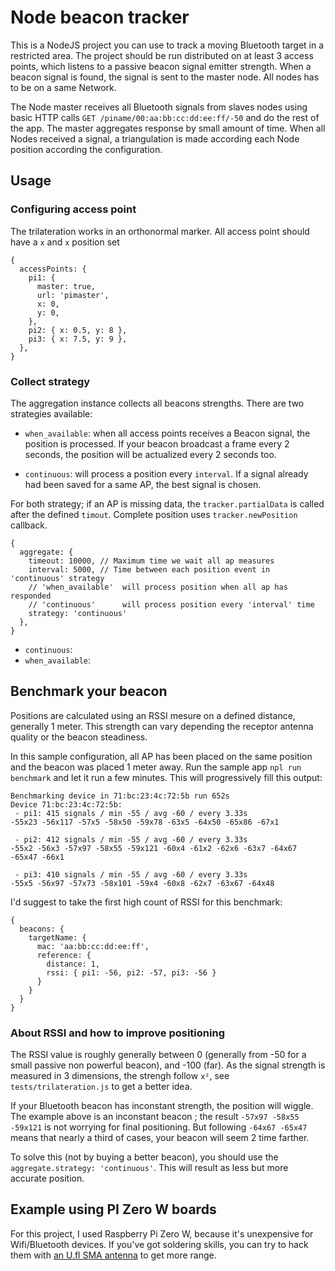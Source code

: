 # Node beacon tracker
This is a NodeJS project you can use to track a moving Bluetooth target in a restricted area. The project should be run distributed on at least 3 access points, which listens to a passive beacon signal emitter strength.
When a beacon signal is found, the signal is sent to the master node. All nodes has to be on a same Network.

The Node master receives all Bluetooth signals from slaves nodes using basic HTTP calls `GET /piname/00:aa:bb:cc:dd:ee:ff/-50` and do the rest of the app.
The master aggregates response by small amount of time. When all Nodes received a signal, a triangulation is made according each Node position according the configuration.


## Usage
### Configuring access point
The trilateration works in an orthonormal marker. All access point should have a `x` and `x` position set
```json5
{
  accessPoints: {
    pi1: {
      master: true,
      url: 'pimaster',
      x: 0,
      y: 0,
    },
    pi2: { x: 0.5, y: 8 },
    pi3: { x: 7.5, y: 9 },
  },
}
```

### Collect strategy
The aggregation instance collects all beacons strengths. There are two strategies available:

- `when_available`: when all access points receives a Beacon signal, the position is processed. If your beacon broadcast a frame every 2 seconds, the position will be actualized every 2 seconds too.

- `continuous`: will process a position every `interval`. If a signal already had been saved for a same AP, the best signal is chosen.

For both strategy; if an AP is missing data, the `tracker.partialData` is called after the defined `timout`. Complete position uses `tracker.newPosition` callback.


```json5
{
  aggregate: {
    timeout: 10000, // Maximum time we wait all ap measures
    interval: 5000, // Time between each position event in 'continuous' strategy
    // 'when_available'  will process position when all ap has responded
    // 'continuous'      will process position every 'interval' time
    strategy: 'continuous'
  },
}
```

- `continuous`: 
- `when_available`: 


## Benchmark your beacon
Positions are calculated using an RSSI mesure on a defined distance, generally 1 meter. This strength can vary depending the receptor antenna quality or the beacon steadiness.

In this sample configuration, all AP has been placed on the same position and the beacon was placed 1 meter away. Run the sample app `npl run benchmark` and let it run a few minutes. This will progressively fill this output:
```
Benchmarking device in 71:bc:23:4c:72:5b run 652s
Device 71:bc:23:4c:72:5b:
 - pi1: 415 signals / min -55 / avg -60 / every 3.33s
-55x23 -56x117 -57x5 -58x50 -59x78 -63x5 -64x50 -65x86 -67x1

 - pi2: 412 signals / min -55 / avg -60 / every 3.33s
-55x2 -56x3 -57x97 -58x55 -59x121 -60x4 -61x2 -62x6 -63x7 -64x67 -65x47 -66x1

 - pi3: 410 signals / min -55 / avg -60 / every 3.33s
-55x5 -56x97 -57x73 -58x101 -59x4 -60x8 -62x7 -63x67 -64x48
```

I'd suggest to take the first high count of RSSI for this benchmark:
```json5
{
  beacons: {
    targetName: {
      mac: 'aa:bb:cc:dd:ee:ff',
      reference: {
        distance: 1,
        rssi: { pi1: -56, pi2: -57, pi3: -56 }
      }
    }
  }
}
```

### About RSSI and how to improve positioning
The RSSI value is roughly generally between 0 (generally from -50 for a small passive non powerful beacon), and -100 (far). 
As the signal strength is measured in 3 dimensions, the strengh follow `x²`, see `tests/trilateration.js` to get a better idea.

If your Bluetooth beacon has inconstant strength, the position will wiggle. The example above is an inconstant beacon ; the result `-57x97 -58x55 -59x121` is not worrying for final positioning. But following `-64x67 -65x47` means that nearly a third of cases, your beacon will seem 2 time farther.

To solve this (not by buying a better beacon), you should use the `aggregate.strategy: 'continuous'`. This will result as less but more accurate position.

## Example using PI Zero W boards
For this project, I used Raspberry Pi Zero W, because it's unexpensive for Wifi/Bluetooth devices.
If you've got soldering skills, you can try to hack them with [an U.fl SMA antenna](https://www.briandorey.com/post/raspberry-pi-zero-w-external-antenna-mod) to get more range.
